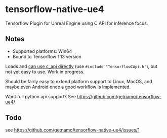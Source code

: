 # tensorflow-native-ue4
Tensorflow Plugin for Unreal Engine using C API for inference focus.


## Notes

- Supported platforms: Win64
- Bound to Tensorflow 1.13 version

Loads and [can use c_api directly](https://github.com/getnamo/tensorflow-native-ue4/blob/master/Source/TensorflowLib/Private/TensorflowLib.cpp#L12) (use ```#include "TensorflowCApi.h"```), but not yet easy to use. Work in progress.

Should be fairly easy to extend platform support to Linux, MacOS, and maybe even Android once a good workflow is implemented.

Want full python api support? See https://github.com/getnamo/tensorflow-ue4/

## Todo
see https://github.com/getnamo/tensorflow-native-ue4/issues/1
